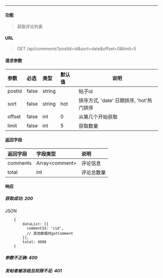 -----------

#### 功能

> 获取评论列表

#### URL

> GET /api/comments?postId=id&sort=date&offset=0&limit=5

#### 请求参数

|参数|必选|类型|默认值|说明|
|:----- |:-------|:-----|:-----|----- |
|postId| false | string | | 帖子id|
|sort |false |string|hot|排序方式, 'date' 日期排序, 'hot'热门排序|
|offset| false| int| 0 | 从第几个开始获取|
|limit| false| int| 5 | 获取数量|

#### 返回字段

|返回字段|字段类型|说明 |
|:----- |:------|:----------------------------- |
|comments | Array\<comment> | 评论信息 |
|total | int | 评论总数量 |

#### 响应
##### 获取成功: 200
JSON
```
    {
        dataList: [{
          commentId: 'cid',
          // 其他数据同getComment
        }],
        total: 4000
    }
```
##### 参数不正确: 400
##### 发帖者被冻结且权限不足: 401

